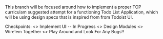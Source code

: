 This branch will be focused around how to implement a proper TOP curriculam suggested attempt for a functioning Todo List Application, which will be using design specs that is inspired from from Todoist UI.


Checkpoints:
<> Implement UI    -- In Progress
<> Design Modules
<> Wire'em Together
<> Play Around and Look For Any Bugs!!